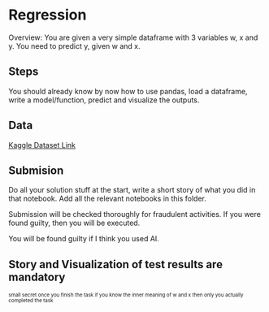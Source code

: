 # Regression

Overview: You are given a very simple dataframe with 3 variables w, x and y. You need to predict y, given w and x. 

## Steps

You should already know by now how to use pandas, load a dataframe, write a model/function, predict and visualize the outputs.

## Data

[Kaggle Dataset Link](https://kaggle.com/datasets/222808b5f956447e66f9b533b8010a214b1088c304aa20a28adc66f83877a9d2)

## Submision
Do all your solution stuff at the start, write a short story of what you did in that notebook. Add all the relevant notebooks in this folder.

Submission will be checked thoroughly for fraudulent activities. If you were found guilty, then you will be executed.

You will be found guilty if I think you used AI.

## Story and Visualization of test results are mandatory

<sup><sub>small secret once you finish the task if you know the inner meaning of w and x then only you actually completed the task</sub></sup>
